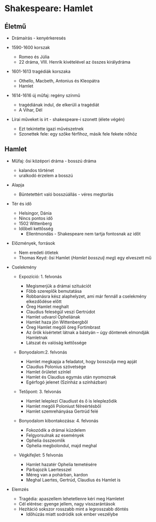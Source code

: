 # Shakespeare: Hamlet

## Életmű

- Drámaírás - kenyérkeresés
- 1590-1600 korszak
  - Romeo és Júlia
  - 22 dráma, VIII. Henrik kivételével az összes királydráma

- 1601-1613 tragédiák korszaka
  - Othello, Macbeth, Antonius és Kleopátra
  - Hamlet
  
- 1614-1616 új műfaj: regény színmű
  - tragédiának indul, de elkerüli a tragédiát
  - A Vihar, Dél
  
- Lírai műveket is írt - shakespeare-i szonett (élete végén)
  - Ezt tekintette igazi művészetnek
  - Szonettek fele: egy szőke férfihoz, másik fele fekete nőhöz
  
## Hamlet

- Műfaj: ősi középori dráma - bosszú dráma
  - kalandos történet
  - uralkodó érzelem a bosszú
  
- Alapja
  - Büntetettért való bosszúállás - véres megtorlás
 
 - Tér és idő
   - Helsingor, Dánia
   - Nincs pontos idő
   - 1502 Wittenberg
   - Időbeli kettősség
     - Ellentmondás - Shakespeare nem tartja fontosnak az időt
     
 - Előzmények, források
     - Nem eredeti ötletek
     - Thomas Keyd: ősi Hamlet (*Hamlet bosszulj meg*) egy elveszett mű
     
     
 - Cselekmény
   - Expozíció: 1. felvonás
     - Megismerjük a drámai szituációt
     - Főbb szereplők bemutatása
     - Robbanásra kész alaphelyzet, ami már fennáll a cselekmény elkezdődése előtt
     - Öreg Hamlet meghalt
     - Claudius feleségül veszi Gertrúdot
     - Hamlet udvarol Opheliának
     - Hamlet haza jön Wittenbergből
     - Öreg Hamlet megöli öreg Fortimbrast
     - Az őrök kísértetet látnak a bástyán – úgy döntenek elmondják Hamletnak
     - Látszat és valóság kettőssége

   - Bonyodalom:2. felvonás
     - Hamlet megkapja a feladatot, hogy bosszulja meg apját
     - Claudius Polonius szövetsége
     - Hamlet őrületet színlel
     - Hamlet és Claudius egymás után nyomoznak
     - Egérfogó jelenet (Színház a színházban)
     
   - Tetőpont: 3. felvonás
     - Hamlet leleplezi Claudiust és ő is lelepleződik
     - Hamlet megöli Poloniust félreértésből
     - Hamlet szemrehányása Gertrúd felé
     
   - Bonyodalom kibontakozása: 4. felvonás
     - Fokozódik a drámai küzdelem
     - Felgyorsulnak az események
     - Ophelia összeomlik
     - Ophelia megbolondul, majd meghal
     
   - Végkifejlet: 5 felvonás
     - Hamlet hazatér Ophelia temetésére
     - Párbajozik Laertesszel
     - Méreg van a pohárban, kardon
     - Meghal Laertes, Gertrúd, Claudius és Hamlet is

- Elemzés
  - Tragédia: apaszellem lehetetlenre kéri meg Hamletet
  - Cél elérése: gyenge jellem, nagy visszarántások
  - Hezitáció sokszor rosszabb mint a legrosszabb döntés
    - Időhúzás miatt sodródik sok ember veszélybe
